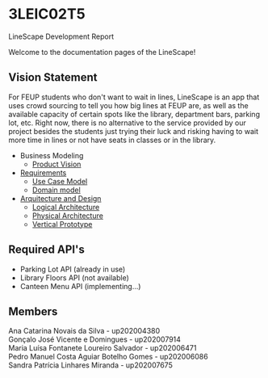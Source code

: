 # 3LEIC02T5
LineScape Development Report

Welcome to the documentation pages of the LineScape!

## Vision Statement
For FEUP students who don't want to wait in lines, LineScape is an app that uses crowd sourcing to tell you how big lines at FEUP are, as well as the available capacity of certain spots like the library, department bars, parking lot, etc. Right now, there is no alternative to the service provided by our project besides the students just trying their luck and risking having to wait more time in lines or not have seats in classes or in the library.

* Business Modeling
  * [Product Vision](/docs/ProductVision.md)
* [Requirements](/docs/requirements.md)
  * [Use Case Model](https://github.com/LEIC-ES-2021-22/3LEIC02T5/blob/main/docs/requirements.md#use-case-diagram)
  * [Domain model](https://github.com/LEIC-ES-2021-22/3LEIC02T5/blob/main/docs/requirements.md#domain-model)
* [Arquitecture and Design](/docs/ArchitectureAndDesign.md) 
  * [Logical Architecture](https://github.com/LEIC-ES-2021-22/3LEIC02T5/blob/main/docs/ArchitectureAndDesign.md#logical-architecture)
  * [Physical Architecture](https://github.com/LEIC-ES-2021-22/3LEIC02T5/blob/main/docs/ArchitectureAndDesign.md#physical-architecture)
  * [Vertical Prototype](https://github.com/LEIC-ES-2021-22/3LEIC02T5/blob/main/docs/ArchitectureAndDesign.md#vertical-prototype)

## Required API's

- Parking Lot API (already in use)
- Library Floors API (not available)
- Canteen Menu API (implementing...)

## Members
Ana Catarina Novais da Silva - up202004380 <br>
Gonçalo José Vicente e Domingues - up202007914<br>
Maria Luísa Fontanete Loureiro Salvador - up202006471<br>
Pedro Manuel Costa Aguiar Botelho Gomes - up202006086<br>
Sandra Patrícia Linhares Miranda - up202007675<br>
